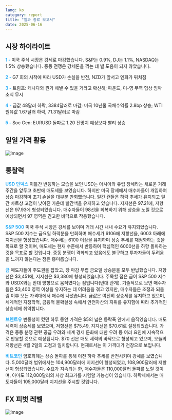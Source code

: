 ```yaml
---
lang: ko
category: report
title: "일과 종료 보고서"
date: 2025-06-16
---
```



<h2>시장 하이라이트</h2>
<strong style="color: #2caef7;">1 - </strong> 미국 주식 시장은 강세로 마감했습니다. S&P는 0.9%, DJ는 1.1%, NASDAQ는 1.5% 상승했습니다. 중동 전쟁은 강세론을 꺾는 데 별 도움이 되지 않았습니다.

<strong style="color: #2caef7;">2 - </strong> G7 회의 시작에 따라 USD가 손실을 반전, NZD가 앞서고 엔화가 뒤처짐

<strong style="color: #2caef7;">3 - </strong> 트럼프: 캐나다와 뭔가 해낼 수 있을 거라고 확신해; 파운드, 미-영 무역 협상 임박 소식 무시


<strong style="color: #2caef7;">4 - </strong> 금값 48달러 하락, 3384달러로 마감; 미국 10년물 국채수익률 2.8bp 상승; WTI 원유값 1.67달러 하락, 71.31달러로 마감

<strong style="color: #2caef7;">5 - </strong> Soc Gen: EURUSD 돌파로 1.20 전망치 예상보다 빨리 상승




<h2>일일 가격 활동</h2>
<img src="https://markleighedu.github.io/img/Jun-2025/16-Jun-2025/price.jpg" alt="Image"/>

<h2>통찰력</h2>
<strong style="color: #2caef7;">USD 인덱스</strong> 이틀간 반등하는 모습을 보인 USD는 아시아와 유럽 장세라는 새로운 거래 주간을 앞두고 초반에 매도세를 보였습니다. 하지만 미국 장세에서 매수자들이 개입하여 상승 마감하며 초기 손실을 대부분 만회했습니다. 일간 캔들은 하락 추세가 유지되고 일간 차트상 고점이 낮아진 가운데 빨간색을 유지하고 있습니다. 지지선은 97.21에, 저항선은 97.93에 형성되었습니다. 매수자들이 98선을 회복하기 위해 상승을 노릴 것으로 예상되면서 97 영역은 견고한 바닥으로 작용했습니다.

<strong style="color: #2caef7;">S&P 500</strong> 미국 주식 시장은 강세를 보이며 거래 시간 내내 수요가 유지되었습니다. S&P 500 지수는 금요일 하락분을 만회하며 매수세가 6106에 저항선을, 6003 아래에 지지선을 형성했습니다. 매수세는 6100 이상을 유지하며 상승 추세를 재점화하는 것을 목표로 할 것이며, 매도세는 현재 수준에서 반등하여 핵심적인 6000선을 하향 돌파하는 것을 목표로 할 것입니다. 중동 분쟁이 격화되고 있음에도 불구하고 투자자들이 두려움을 느끼지 않는다는 점은 흥미롭습니다.

<strong style="color: #2caef7;">금</strong> 매도자들이 주도권을 잡았고, 장 마감 무렵 금요일 상승분을 모두 반납했습니다. 저항선은 $3,451에, 지지선은 $3,380에 형성되었습니다. 주목할 점은 금이 S&P 500 지수와 USDX와는 반대 방향으로 움직였다는 점입니다(반대 관계). 기술적으로 보면 매수자들은 $3,400 영역 이상을 유지하는 데 어려움을 겪고 있지만, 매수자들은 조정과 되돌림 이후 모든 가격대에서 매수에 나섰습니다. 금값은 여전히 상승세를 유지하고 있으며, 세계적인 지정학적, 금융적 불확실성 속에서 안전자산의 지위를 유지함에 따라 추가적인 상승세에 취약합니다.

<strong style="color: #2caef7;">브렌트유</strong> 변동성이 컸던 하루 동안 가격은 $5의 넓은 등락폭 안에서 움직였습니다. 매도 세력이 상승세를 보였으며, 저항선은 $75.49, 지지선은 $70.61로 설정되었습니다. 가격은 중동 분쟁 관련 공급 우려와 세계 경제 둔화에 대한 우려 등 여러 요인에 지속적으로 반응할 것으로 예상됩니다. $70 선은 매도 세력의 바닥으로 형성되고 있으며, 오늘의 저항선은 4월 2일의 고점과 일치합니다. 현재로서는 이 가격대가 천장으로 보입니다.

<strong style="color: #2caef7;">비트코인</strong> 암호화폐는 상승 돌파를 통해 이전 하락 추세를 반전시키며 강세를 보였습니다. 5,000달러 범위에서는 104,900달러에 지지선이 형성되었고, 108,900달러에 저항선이 형성되었습니다. 수요가 지속되는 한, 매수자들은 110,000달러 돌파를 노릴 것이며, 아마도 112,000달러의 사상 최고가를 시험할 가능성이 있습니다. 하락세에서는 매도자들이 105,000달러 지지선을 주시할 것입니다.



<h2>FX 피벗 레벨</h2>
<img src="https://markleighedu.github.io/img/Jun-2025/16-Jun-2025/pivot.jpg" alt="Image"/>